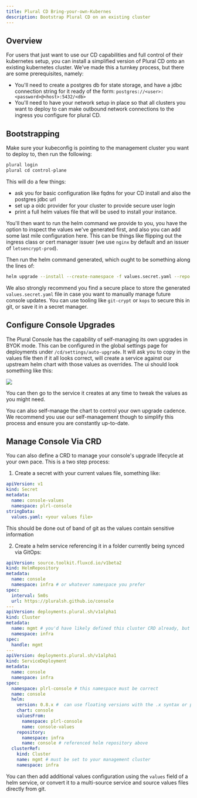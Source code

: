```yaml
---
title: Plural CD Bring-your-own-Kubernes
description: Bootstrap Plural CD on an existing cluster
---
```


## Overview

For users that just want to use our CD capabilities and full control of their kubernetes setup, you can install a simplified version of Plural CD onto an existing kubernetes cluster. We've made this a turnkey process, but there are some prerequisites, namely:

- You'll need to create a postgres db for state storage, and have a jdbc connection string for it ready of the form: `postgres://<user>:<password>@<host>:5432/<db>`
- You'll need to have your network setup in place so that all clusters you want to deploy to can make outbound network connections to the ingress you configure for plural CD.

## Bootstrapping

Make sure your kubeconfig is pointing to the management cluster you want to deploy to, then run the following:

```sh
plural login
plural cd control-plane
```

This will do a few things:

- ask you for basic configuration like fqdns for your CD install and also the postgres jdbc url
- set up a oidc provider for your cluster to provide secure user login
- print a full helm values file that will be used to install your instance.

You'll then want to run the helm command we provide to you, you have the option to inspect the values we've generated first, and also you can add some last mile configuration here. This can be things like flipping out the ingress class or cert manager issuer (we use `nginx` by default and an issuer of `letsencrypt-prod`).

Then run the helm command generated, which ought to be something along the lines of:

```sh
helm upgrade --install --create-namespace -f values.secret.yaml --repo https://pluralsh.github.io/console console console -n plrl-console
```

We also strongly recommend you find a secure place to store the generated `values.secret.yaml` file in case you want to manually manage future console updates. You can use tooling like `git-crypt` or `kops` to secure this in git, or save it in a secret manager.

## Configure Console Upgrades

The Plural Console has the capability of self-managing its own upgrades in BYOK mode. This can be configured in the global settings page for deployments under `/cd/settings/auto-upgrade`. It will ask you to copy in the values file then if it all looks correct, will create a service against our upstream helm chart with those values as overrides. The ui should look something like this:

![](/assets/deployments/auto-upgrade.png)

You can then go to the service it creates at any time to tweak the values as you might need.

You can also self-manage the chart to control your own upgrade cadence. We recommend you use our self-management though to simplify this process and ensure you are constantly up-to-date.

## Manage Console Via CRD

You can also define a CRD to manage your console's upgrade lifecycle at your own pace. This is a two step process:

1. Create a secret with your current values file, something like:

```yaml
apiVersion: v1
kind: Secret
metadata:
  name: console-values
  namespace: plrl-console
stringData:
  values.yaml: <your values file>
```

This should be done out of band of git as the values contain sensitive information

2. Create a helm service referencing it in a folder currently being synced via GitOps:

```yaml
apiVersion: source.toolkit.fluxcd.io/v1beta2
kind: HelmRepository
metadata:
  name: console
  namespace: infra # or whatever namespace you prefer
spec:
  interval: 5m0s
  url: https://pluralsh.github.io/console
---
apiVersion: deployments.plural.sh/v1alpha1
kind: Cluster
metadata:
  name: mgmt # you'd have likely defined this cluster CRD already, but provided here for completeness
  namespace: infra
spec:
  handle: mgmt
---
apiVersion: deployments.plural.sh/v1alpha1
kind: ServiceDeployment
metadata:
  name: console
  namespace: infra
spec:
  namespace: plrl-console # this namespace must be correct
  name: console
  helm:
    version: 0.8.x #  can use floating versions with the .x syntax or pin to specific versions and automate w/ renovate
    chart: console
    valuesFrom:
      namespace: plrl-console
      name: console-values
    repository:
      namespace: infra
      name: console # referenced helm repository above
  clusterRef:
    kind: Cluster
    name: mgmt # must be set to your management cluster
    namespace: infra
```

You can then add additional values configuration using the `values` field of a helm service, or convert it to a multi-source service and source values files directly from git.
